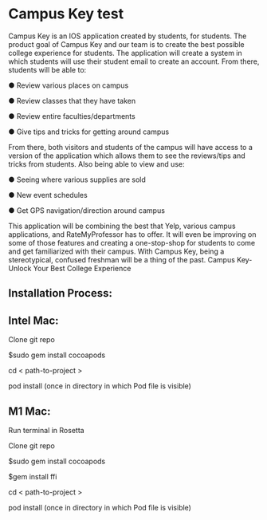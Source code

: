 # Campus Key test

Campus Key is an IOS application created by students, for students. 
The product goal of Campus Key and our team is to create the best possible 
college experience for students. The application will create a system in 
which students will use their student email to create an account. 
From there, students will be able to:

● Review various places on campus

● Review classes that they have taken

● Review entire faculties/departments

● Give tips and tricks for getting around campus

From there, both visitors and students of the campus will have access to a version
of the application which allows them to see the reviews/tips and tricks from
students. Also being able to view and use:

● Seeing where various supplies are sold

● New event schedules

● Get GPS navigation/direction around campus

This application will be combining the best that Yelp, various campus applications,
and RateMyProfessor has to offer. It will even be improving on some of those
features and creating a one-stop-shop for students to come and get familiarized
with their campus. With Campus Key, being a stereotypical, confused freshman will
be a thing of the past.
Campus Key-Unlock Your Best College Experience

## Installation Process: 

## Intel Mac:

Clone git repo

$sudo gem install cocoapods 

cd < path-to-project >
  
pod install (once in directory in which Pod file is visible)

## M1 Mac: 

Run terminal in Rosetta

Clone git repo 

$sudo gem install cocoapods 

$gem install ffi

cd < path-to-project >
  
pod install (once in directory in which Pod file is visible)
